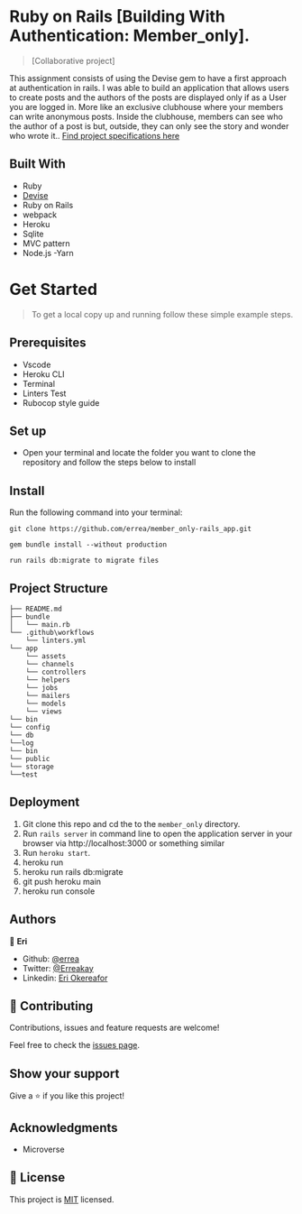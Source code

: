 # Ruby on Rails [Building With Authentication: Member_only].

> [Collaborative project]

This assignment consists of using the Devise gem to have a first approach at authentication in rails. I was able to build an application that allows users to create posts and the authors of the posts are displayed only if as a User you are logged in. More like  an exclusive clubhouse where your members can write anonymous posts. Inside the clubhouse, members can see who the author of a post is but, outside, they can only see the story and wonder who wrote it..  [Find project specifications here](https://www.theodinproject.com/paths/full-stack-ruby-on-rails/courses/ruby-on-rails/lessons/authentication)

## Built With

- Ruby
- [Devise](https://github.com/heartcombo/devise)
- Ruby on Rails
- webpack
- Heroku
- Sqlite
- MVC pattern
- Node.js
-Yarn

# Get Started
> To get a local copy up and running follow these simple example steps.

## Prerequisites
- Vscode
- Heroku CLI
- Terminal
- Linters Test
- Rubocop style guide

## Set up
* Open your terminal and locate the folder you want to clone the repository and follow the steps below to install

## Install

Run the following command into your terminal:

```console
git clone https://github.com/errea/member_only-rails_app.git

gem bundle install --without production

run rails db:migrate to migrate files
```

## Project Structure

    ├── README.md
    ├── bundle
    │   └── main.rb
    └── .github\workflows
        └── linters.yml
    └── app
        └── assets
        └── channels
        └── controllers
        └── helpers
        └── jobs
        └── mailers
        └── models
        └── views    
    └── bin
    └── config
    └── db
    └──log
    └── bin
    └── public
    └── storage
    └──test

## Deployment
1) Git clone this repo and cd the to the `member_only` directory.
2) Run `rails server` in command line to open the application server in your browser via http://localhost:3000 or something similar
3) Run `heroku start`.
4) heroku run
5) heroku run rails db:migrate
6) git push heroku main
7) heroku run console

## Authors

👤 **Eri**

- Github: [@errea](https://github.com/errea)
- Twitter: [@Erreakay](https://github.com/errea)
- Linkedin: [Eri Okereafor](https://www.linkedin.com/in/eri-ngozi-okereafor/)

## 🤝 Contributing

Contributions, issues and feature requests are welcome!

Feel free to check the [issues page](https://github.com/errea/member_only-rails_app/issues).

## Show your support

Give a ⭐️ if you like this project!

## Acknowledgments

- Microverse

## 📝 License

This project is [MIT](./MIT.md) licensed.
